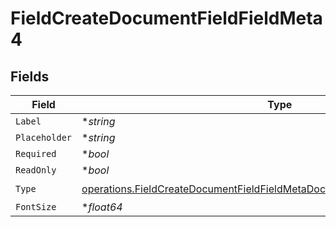 # FieldCreateDocumentFieldFieldMeta4


## Fields

| Field                                                                                                                                                                    | Type                                                                                                                                                                     | Required                                                                                                                                                                 | Description                                                                                                                                                              |
| ------------------------------------------------------------------------------------------------------------------------------------------------------------------------ | ------------------------------------------------------------------------------------------------------------------------------------------------------------------------ | ------------------------------------------------------------------------------------------------------------------------------------------------------------------------ | ------------------------------------------------------------------------------------------------------------------------------------------------------------------------ |
| `Label`                                                                                                                                                                  | **string*                                                                                                                                                                | :heavy_minus_sign:                                                                                                                                                       | N/A                                                                                                                                                                      |
| `Placeholder`                                                                                                                                                            | **string*                                                                                                                                                                | :heavy_minus_sign:                                                                                                                                                       | N/A                                                                                                                                                                      |
| `Required`                                                                                                                                                               | **bool*                                                                                                                                                                  | :heavy_minus_sign:                                                                                                                                                       | N/A                                                                                                                                                                      |
| `ReadOnly`                                                                                                                                                               | **bool*                                                                                                                                                                  | :heavy_minus_sign:                                                                                                                                                       | N/A                                                                                                                                                                      |
| `Type`                                                                                                                                                                   | [operations.FieldCreateDocumentFieldFieldMetaDocumentsFieldsResponse200Type](../../models/operations/fieldcreatedocumentfieldfieldmetadocumentsfieldsresponse200type.md) | :heavy_check_mark:                                                                                                                                                       | N/A                                                                                                                                                                      |
| `FontSize`                                                                                                                                                               | **float64*                                                                                                                                                               | :heavy_minus_sign:                                                                                                                                                       | N/A                                                                                                                                                                      |